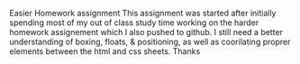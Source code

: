 Easier Homework assignment
This assignment was started after initially spending most of my out of class study time working on the harder homework assignement which I also pushed to github.
I still need a better understanding of boxing, floats, & positioning, as well as coorilating proprer elements between the html and css sheets. Thanks
